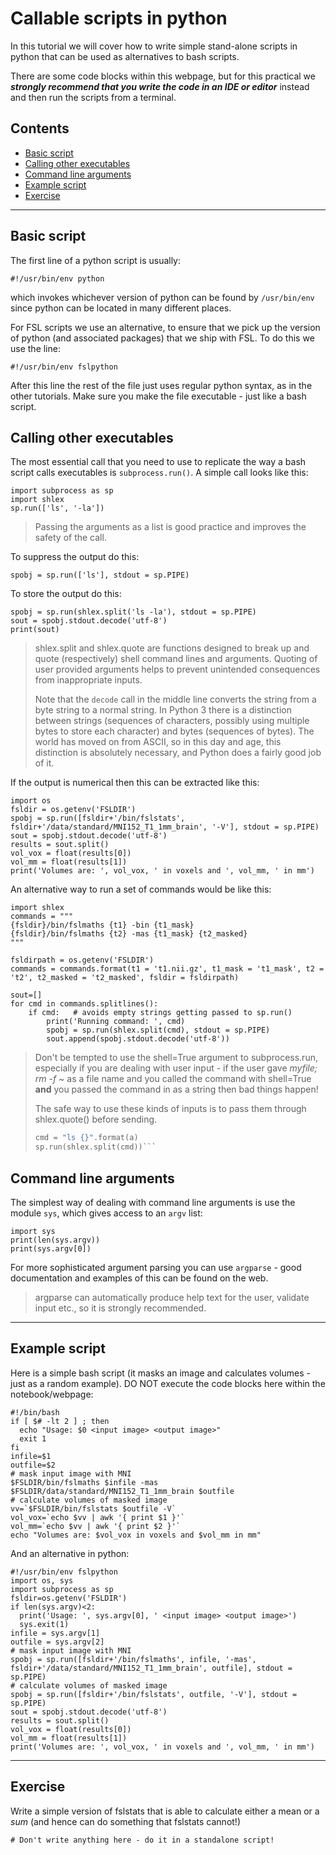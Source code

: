 # Callable scripts in python

In this tutorial we will cover how to write simple stand-alone scripts in python that can be used as alternatives to bash scripts.

There are some code blocks within this webpage, but for this practical we _**strongly
recommend that you write the code in an IDE or editor**_ instead and then run the scripts from a terminal.

## Contents

* [Basic script](#basic-script)
* [Calling other executables](#calling-other-executables)
* [Command line arguments](#command-line-arguments)
* [Example script](#example-script)
* [Exercise](#exercise)

---

<a class="anchor" id="basic-script"></a>
## Basic script

The first line of a python script is usually:
```
#!/usr/bin/env python
```
which invokes whichever version of python can be found by `/usr/bin/env` since python can be located in many different places.

For FSL scripts we use an alternative, to ensure that we pick up the version of python (and associated packages) that we ship with FSL.  To do this we use the line:
```
#!/usr/bin/env fslpython
```

After this line the rest of the file just uses regular python syntax, as in the other tutorials.  Make sure you make the file executable - just like a bash script.

<a class="anchor" id="calling-other-executables"></a>
## Calling other executables

The most essential call that you need to use to replicate the way a bash script calls executables is `subprocess.run()`.  A simple call looks like this:

```
import subprocess as sp
import shlex
sp.run(['ls', '-la'])
```
> Passing the arguments as a list is good practice and improves the safety of
> the call.

To suppress the output do this:

```
spobj = sp.run(['ls'], stdout = sp.PIPE)
```

To store the output do this:

```
spobj = sp.run(shlex.split('ls -la'), stdout = sp.PIPE)
sout = spobj.stdout.decode('utf-8')
print(sout)
```

> shlex.split and shlex.quote are functions designed to break up and quote
> (respectively) shell command lines and arguments. Quoting of user provided
> arguments helps to prevent unintended consequences from inappropriate inputs.
>
> Note that the `decode` call in the middle line converts the string from a byte
> string to a normal string. In Python 3 there is a distinction between strings 
> (sequences of characters, possibly using multiple bytes to store each 
> character) and bytes (sequences of bytes). The world has moved on from ASCII, 
> so in this day and age, this distinction is absolutely necessary, and Python 
> does a fairly good job of it.

If the output is numerical then this can be extracted like this:
```
import os
fsldir = os.getenv('FSLDIR')
spobj = sp.run([fsldir+'/bin/fslstats', fsldir+'/data/standard/MNI152_T1_1mm_brain', '-V'], stdout = sp.PIPE)
sout = spobj.stdout.decode('utf-8')
results = sout.split()
vol_vox = float(results[0])
vol_mm = float(results[1])
print('Volumes are: ', vol_vox, ' in voxels and ', vol_mm, ' in mm')
```

An alternative way to run a set of commands would be like this:
```
import shlex
commands = """
{fsldir}/bin/fslmaths {t1} -bin {t1_mask}
{fsldir}/bin/fslmaths {t2} -mas {t1_mask} {t2_masked}
"""

fsldirpath = os.getenv('FSLDIR')
commands = commands.format(t1 = 't1.nii.gz', t1_mask = 't1_mask', t2 = 't2', t2_masked = 't2_masked', fsldir = fsldirpath)

sout=[]
for cmd in commands.splitlines():
    if cmd:   # avoids empty strings getting passed to sp.run()
        print('Running command: ', cmd)
        spobj = sp.run(shlex.split(cmd), stdout = sp.PIPE)
        sout.append(spobj.stdout.decode('utf-8'))
```

> Don't be tempted to use the shell=True argument to subprocess.run, especially 
> if you are dealing with user input - if the user gave
> *myfile; rm -f ~*
> as a file name and you called the command with shell=True **and** you
> passed the command in as a string then bad things happen!
>
> The safe way to use these kinds of inputs is to pass them through shlex.quote()
> before sending.
>
> ```a = shlex.quote('myfile; rm -f ~')
> cmd = "ls {}".format(a)
> sp.run(shlex.split(cmd))```

<a class="anchor" id="command-line-arguments"></a>
## Command line arguments

The simplest way of dealing with command line arguments is use the module `sys`, which gives access to an `argv` list:
```
import sys
print(len(sys.argv))
print(sys.argv[0])
```

For more sophisticated argument parsing you can use `argparse` -  good documentation and examples of this can be found on the web.
> argparse can automatically produce help text for the user, validate input etc., so it is strongly recommended.
---

<a class="anchor" id="example-script"></a>
## Example script

Here is a simple bash script (it masks an image and calculates volumes - just as a random example). DO NOT execute the code blocks here within the notebook/webpage:

```
#!/bin/bash
if [ $# -lt 2 ] ; then
  echo "Usage: $0 <input image> <output image>"
  exit 1
fi
infile=$1
outfile=$2
# mask input image with MNI
$FSLDIR/bin/fslmaths $infile -mas $FSLDIR/data/standard/MNI152_T1_1mm_brain $outfile
# calculate volumes of masked image  
vv=`$FSLDIR/bin/fslstats $outfile -V`
vol_vox=`echo $vv | awk '{ print $1 }'`
vol_mm=`echo $vv | awk '{ print $2 }'`
echo "Volumes are: $vol_vox in voxels and $vol_mm in mm"
```


And an alternative in python:

```
#!/usr/bin/env fslpython
import os, sys
import subprocess as sp
fsldir=os.getenv('FSLDIR')
if len(sys.argv)<2:
  print('Usage: ', sys.argv[0], ' <input image> <output image>')
  sys.exit(1)
infile = sys.argv[1]
outfile = sys.argv[2]
# mask input image with MNI
spobj = sp.run([fsldir+'/bin/fslmaths', infile, '-mas', fsldir+'/data/standard/MNI152_T1_1mm_brain', outfile], stdout = sp.PIPE)
# calculate volumes of masked image  
spobj = sp.run([fsldir+'/bin/fslstats', outfile, '-V'], stdout = sp.PIPE)
sout = spobj.stdout.decode('utf-8')
results = sout.split()
vol_vox = float(results[0])
vol_mm = float(results[1])
print('Volumes are: ', vol_vox, ' in voxels and ', vol_mm, ' in mm')
```

---

<a class="anchor" id="exercise"></a>
## Exercise

Write a simple version of fslstats that is able to calculate either a
mean or a _sum_ (and hence can do something that fslstats cannot!)

```
# Don't write anything here - do it in a standalone script!
```


